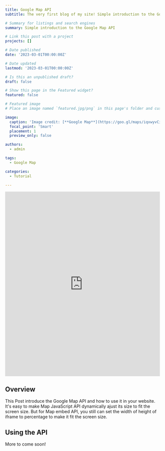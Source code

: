 ```yaml
---
title: Google Map API
subtitle: The very first blog of my site! Simple introduction to the Google Map API

# Summary for listings and search engines
summary: Simple introduction to the Google Map API

# Link this post with a project
projects: []

# Date published
date: '2023-03-01T00:00:00Z'

# Date updated
lastmod: '2023-03-01T00:00:00Z'

# Is this an unpublished draft?
draft: false

# Show this page in the Featured widget?
featured: false

# Featured image
# Place an image named `featured.jpg/png` in this page's folder and customize its options here.

image:
  caption: 'Image credit: [**Google Map**](https://goo.gl/maps/iqxwyvCi6QR6yLux9)'
  focal_point: 'Smart'
  placement: 1
  preview_only: false

authors:
  - admin

tags:
  - Google Map

categories:
  - Tutorial

---
```


<p align="center">
<iframe src="https://www.google.com/maps/embed?pb=!1m18!1m12!1m3!1d3051.4667756593976!2d-88.23631784922597!3d40.10960007930084!2m3!1f0!2f0!3f0!3m2!1i1024!2i768!4f13.1!3m3!1m2!1s0x880cd7722b218483%3A0x83ac1a3e87e9007c!2s707%20S%204th%20St%2C%20Champaign%2C%20IL%2061820!5e0!3m2!1sen!2sus!4v1677555163433!5m2!1sen!2sus" width=100% height=600 style="border:0;" allowfullscreen="" loading="lazy" referrerpolicy="no-referrer-when-downgrade"></iframe>
</p>

## Overview

This Post introduce the Google Map API and how to use it in your website. It's easy to make Map JavaScript API dynamically ajust its size to fit the screen size. 
But for Map embed API, you still can set the width of height of iframe to percentage to make it fit the screen size.

## Using the API
More to come soon!